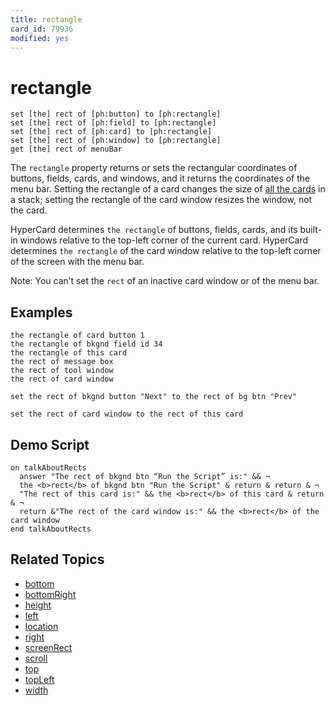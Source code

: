 ```yaml
---
title: rectangle
card_id: 79936
modified: yes
---
```


# rectangle

```
set [the] rect of [ph:button] to [ph:rectangle]
set [the] rect of [ph:field] to [ph:rectangle]
set [the] rect of [ph:card] to [ph:rectangle]
set [the] rect of [ph:window] to [ph:rectangle]
get [the] rect of menuBar
```

The `rectangle` property returns or sets the rectangular coordinates of buttons, fields, cards, and windows, and it returns the coordinates of the menu bar. Setting the rectangle of a card changes the size of <u>all the cards</u> in a stack; setting the rectangle of the card window resizes the window, not the card.

HyperCard determines `the rectangle` of buttons, fields, cards, and its built-in windows relative to the top-left corner of the current card. HyperCard determines `the rectangle` of the card window relative to the top-left corner of the screen with the menu bar.

Note: You can’t set the `rect` of an inactive card window or of the menu bar.

## Examples

```
the rectangle of card button 1
the rectangle of bkgnd field id 34
the rectangle of this card
the rect of message box
the rect of tool window
the rect of card window

set the rect of bkgnd button "Next" to the rect of bg btn "Prev"

set the rect of card window to the rect of this card
```

## Demo Script

```
on talkAboutRects
  answer "The rect of bkgnd btn “Run the Script” is:" && ¬
  the <b>rect</b> of bkgnd btn "Run the Script" & return & return & ¬
  "The rect of this card is:" && the <b>rect</b> of this card & return & ¬
  return &"The rect of the card window is:" && the <b>rect</b> of the card window
end talkAboutRects
```

## Related Topics

* [bottom](/HyperTalkReference/properties/bottom)
* [bottomRight](/HyperTalkReference/properties/bottomRight)
* [height](/HyperTalkReference/properties/height)
* [left](/HyperTalkReference/properties/left)
* [location](/HyperTalkReference/properties/location)
* [right](/HyperTalkReference/properties/right)
* [screenRect](/HyperTalkReference/functions/screenRect)
* [scroll](/HyperTalkReference/properties/scroll)
* [top](/HyperTalkReference/properties/top)
* [topLeft](/HyperTalkReference/properties/topLeft)
* [width](/HyperTalkReference/properties/width)
